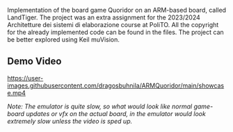 Implementation of the board game Quoridor on an ARM-based board, called LandTiger. The project was an extra assignment for the 2023/2024 Architetture dei sistemi di elaborazione course at PoliTO. All the copyright for the already implemented code can be found in the files. The project can be better explored using Keil muVision.  

## Demo Video
https://user-images.githubusercontent.com/dragosbuhnila/ARMQuoridor/main/showcase.mp4

*Note: The emulator is quite slow, so what would look like normal game-board updates or vfx on the actual board, in the emulator would look extremely slow unless the video is sped up.*